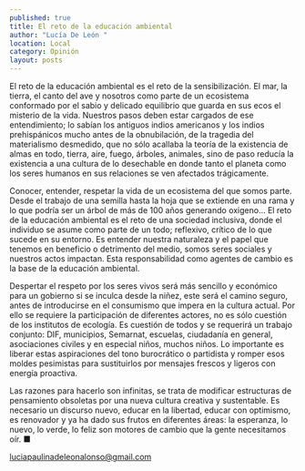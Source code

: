 ```yaml
---
published: true
title: El reto de la educación ambiental
author: "Lucía De León "
location: Local
category: Opinión
layout: posts
---
```


El reto de la educación ambiental es el reto de la sensibilización. El mar, la tierra, el canto del ave y nosotros como parte de un ecosistema conformado por el sabio y delicado equilibrio que guarda en sus ecos el misterio de la vida.
Nuestros pasos deben estar cargados de ese entendimiento; lo sabían los antiguos indios americanos y los indios prehispánicos mucho antes de la obnubilación, de la tragedia del materialismo desmedido, que no sólo acallaba la teoría de la existencia de almas en todo, tierra, aire, fuego, árboles, animales, sino de paso reducía la existencia a una cultura de lo desechable en donde tanto el planeta como los seres humanos en sus relaciones se ven afectados trágicamente.

Conocer, entender, respetar la vida de un ecosistema del que somos parte. Desde el trabajo de una semilla hasta la hoja que se extiende en una rama y lo que podría ser un árbol de más de 100 años generando oxigeno…
El reto de la educación ambiental es el reto de una sociedad inclusiva, donde el individuo se asume como parte de un todo; reflexivo, crítico de lo que sucede en su entorno. Es entender nuestra naturaleza y el papel que tenemos en beneficio o detrimento del medio, somos seres sociales y nuestros actos impactan. Esta responsabilidad como agentes de cambio es la base de la educación ambiental.

Despertar el respeto por los seres vivos será más sencillo y económico para un gobierno si se inculca desde la niñez, este será el camino seguro, antes de introducirse en el consumismo que impera en la cultura actual. 
Por ello se requiere la participación de diferentes actores, no es sólo cuestión de los institutos de ecología. Es cuestión de todos y se requerirá un trabajo conjunto: DIF, municipios, Semarnat, escuelas, ciudadanía en general, asociaciones civiles y en especial niños, muchos niños.
Lo importante es liberar estas aspiraciones del tono burocrático o partidista y romper esos moldes pesimistas para sustituirlos por mensajes frescos y ligeros con energía proactiva.

Las razones para hacerlo son infinitas, se trata de modificar estructuras de pensamiento obsoletas por una nueva cultura creativa y sustentable. Es necesario un discurso nuevo, educar en la libertad, educar con optimismo, es renovador y ya ha dado sus frutos en diferentes áreas: la esperanza, lo nuevo, lo verde, lo feliz son motores de cambio que la gente necesitamos oír. ■

luciapaulinadeleonalonso@gmail.com
